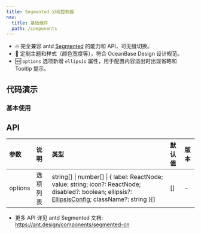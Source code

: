 ```yaml
---
title: Segmented 分段控制器
nav:
  title: 基础组件
  path: /components
---
```


- 🔥 完全兼容 antd [Segmented](https://ant.design/components/segmented-cn) 的能力和 API，可无缝切换。
- 💄 定制主题和样式（颜色宽度等），符合 OceanBase Design 设计规范。
- 🆕 `options` 选项新增 `ellipsis` 属性，用于配置内容溢出时出现省略和 Tooltip 提示。

## 代码演示

### 基本使用

<code src="./demo/basic.tsx" title="基本"></code>

<code src="./demo/disabled.tsx" title="不可用"></code>

<code src="./demo/size.tsx" title="三种大小"></code>

<code src="./demo/block.tsx" title="block" description="block 属性使其撑满父元素宽度"></code>

<code src="./demo/ellipsis.tsx" title="省略" description="需要同时配置分段器的 block 和选项的 ellipsis 属性"></code>

## API

| 参数 | 说明 | 类型 | 默认值 | 版本 |
| :-- | :-- | :-- | :-- | :-- |
| options | 选项列表 | string[] \| number[] \| { label: ReactNode; value: string; icon?: ReactNode; disabled?: boolean; ellipsis?: [EllipsisConfig](https://ant.design/components/typography-cn#ellipsis); className?: string }[] | [] | - |

- 更多 API 详见 antd Segmented 文档: https://ant.design/components/segmented-cn
